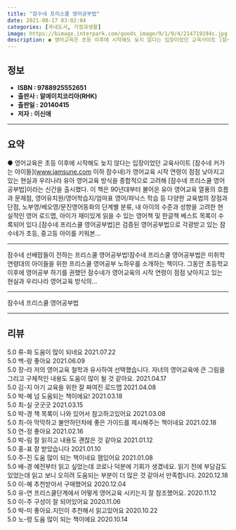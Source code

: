 ```yaml
---
title: "잠수네 프리스쿨 영어공부법"
date: 2021-08-17 03:02:04
categories: [국내도서, 가정과생활]
image: https://bimage.interpark.com/goods_image/9/1/9/4/214719194s.jpg
description: ● 영어교육은 초등 이후에 시작해도 늦지 않다는 입장이었던 교육사이트 [잠수네 커가는 아이들](www.jamsune.com 이하 잠수네)가 영어교육 시작 연령이 점점 낮아지고 있는 현실과 우리나라 유아 영어교육 방식을 종합적으로 고려해 [잠수네 프리스쿨 영어공부법]이라는 신간을 출시했
---
```


## **정보**

- **ISBN : 9788925552651**
- **출판사 : 알에이치코리아(RHK)**
- **출판일 : 20140415**
- **저자 : 이신애**

------



## **요약**

●  영어교육은 초등 이후에 시작해도 늦지 않다는 입장이었던 교육사이트 [잠수네 커가는 아이들](www.jamsune.com 이하 잠수네)가 영어교육 시작 연령이 점점 낮아지고 있는 현실과 우리나라 유아 영어교육 방식을 종합적으로 고려해 [잠수네 프리스쿨 영어공부법]이라는 신간을 출시했다. 이 책은 90년대부터 불어온 유아 영어교육 열풍의 흐름과 문제점, 영어유치원/영어학습지/엄마표 영어/파닉스 학습 등 다양한 교육법의 장점과 단점, 노부영/베오영/문진영어동화의 단계별 분류, 내 아이의 수준과 성향을 고려한 현실적인 영어 로드맵, 아이가 재미있게 읽을 수 있는 영어책 및 한글책 베스트 목록이 수록되어 있다.[잠수네 프리스쿨 영어공부법]은 검증된 영어공부법으로 각광받고 있는 잠수네가 초등, 중고등 아이를 키워본...

------

잠수네 선배맘들이 전하는 프리스쿨 영어공부법!잠수네 프리스쿨 영어공부법은 미취학 연령대의 아이들을 위한 프리스쿨 영어공부 노하우를 소개하는 책이다. 그동안 초등학교 이후에 영어공부 하기를 권했던 잠수네가 영어교육의 시작 연령이 점점 낮아지고 있는 현실과 우리나라 영어교육 방식의... 

------


잠수네 프리스쿨 영어공부법 

------


## **리뷰** 

5.0 류-화 도움이 많이 되네요 2021.07.22 <br/>5.0 백-랑 좋아요 2021.06.09 <br/>5.0 장-라 저의 영어교육 철학과 유사하여 선택했습니다. 자녀의 영어교육에 큰 그림을 그리고 구체적인 내용도 도움이 많이 될 것 같아요. 2021.04.17 <br/>5.0 김-지 아기 교육을 위한 잘 짜여진 로드맵 2021.04.08 <br/>5.0 박-혜 넘 도움되는 책이에요! 2021.03.18 <br/>5.0 최-실 굿굿굿
 2021.03.15 <br/>5.0 박-경 책 목록이 나와 있어서 참고하고있어요 2021.03.08 <br/>5.0 최-아 막막하고 불안하던차에 좋은 가이드를 제시해주는 책이네요 2021.02.18 <br/>5.0 연-정 좋아요 2021.02.16 <br/>5.0 박-림 잘 읽히고 내용도 괜찮은 것 같아요 2021.01.12 <br/>5.0 홍-표 잘 받았습니다 2021.01.10 <br/>5.0 주-진 도움 많이 되는 책이네요 잼있어요 2021.01.08 <br/>5.0 배-경 예전부터 읽고 싶었는데 코로나 덕분에 기회가 생겼네요. 읽기 전에 부담감도 있었는데 읽고 보니 오히려 도움되는 부분이 더 많은 것 같아서 만족합니다.  2020.12.18 <br/>5.0 이-혜 추천받아서 구매했어요 2020.12.04 <br/>5.0 유-연 프리스쿨단계에서 어떻게 영어교육 시키는지 잘 참조했어요. 2020.11.12 <br/>5.0 이-주 구성이 잘 되어있어요 2020.11.06 <br/>5.0 박-미 좋아요.지인이 추천해서 읽고있어요 2020.10.22 <br/>5.0 노-령 도윰 많이 되는 책이에요 2020.10.14 <br/>